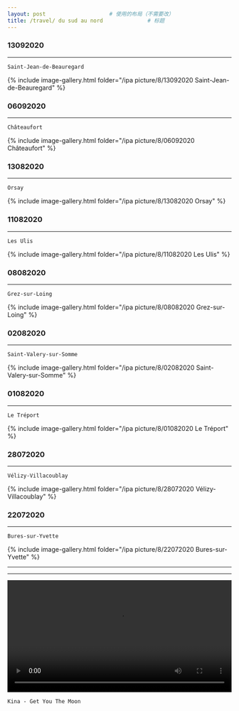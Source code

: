 ```yaml
---
layout: post   				    # 使用的布局（不需要改）
title: /travel/ du sud au nord				# 标题
---
```



<!-- 引用Aplayer和metingjs -->
<link rel="stylesheet" href="https://cdn.jsdelivr.net/npm/aplayer@1.10.1/dist/APlayer.min.css">
<script src="https://cdn.jsdelivr.net/npm/aplayer@1.10.1/dist/APlayer.min.js"></script>
<script src="https://cdn.jsdelivr.net/npm/meting@1.2.0/dist/Meting.min.js"></script>
<div id="my-aplayer"
	class="aplayer" 
	data-id="5010430092" 
	data-server="netease" 
	data-type="playlist" 
	data-fixed="true" // 吸底模式可以固定播放器于页面底部
	data-autoplay="false" 
	data-order="list" 
	data-volume="0.55" 
	data-theme="#cc543a" 
	data-preload="auto" 
></div>



### 13092020  ###
----
`Saint-Jean-de-Beauregard`

{% include image-gallery.html folder="/ipa picture/8/13092020 Saint-Jean-de-Beauregard" %}

### 06092020  ###
----
`Châteaufort`

{% include image-gallery.html folder="/ipa picture/8/06092020 Châteaufort" %}

### 13082020  ###
----
`Orsay`

{% include image-gallery.html folder="/ipa picture/8/13082020 Orsay" %}

### 11082020  ###
----
`Les Ulis`

{% include image-gallery.html folder="/ipa picture/8/11082020 Les Ulis" %}

### 08082020  ###
----
`Grez-sur-Loing`

{% include image-gallery.html folder="/ipa picture/8/08082020 Grez-sur-Loing" %}

### 02082020  ###
----
`Saint-Valery-sur-Somme`

{% include image-gallery.html folder="/ipa picture/8/02082020 Saint-Valery-sur-Somme" %}

### 01082020  ###
----
`Le Tréport`

{% include image-gallery.html folder="/ipa picture/8/01082020 Le Tréport" %}

### 28072020  ###
----
`Vélizy-Villacoublay`

{% include image-gallery.html folder="/ipa picture/8/28072020 Vélizy-Villacoublay" %}


### 22072020  ###
----
`Bures-sur-Yvette`

{% include image-gallery.html folder="/ipa picture/8/22072020 Bures-sur-Yvette" %}

----
----

<video width="100%" height="auto" controls>
<source src="https://raw.githubusercontent.com/startadaywithasmile/startadaywithasmile.github.io/master/ipa%20picture/8/Kina%20-%20Get%20You%20The%20Moon.mp4">
</video>

`Kina - Get You The Moon`
